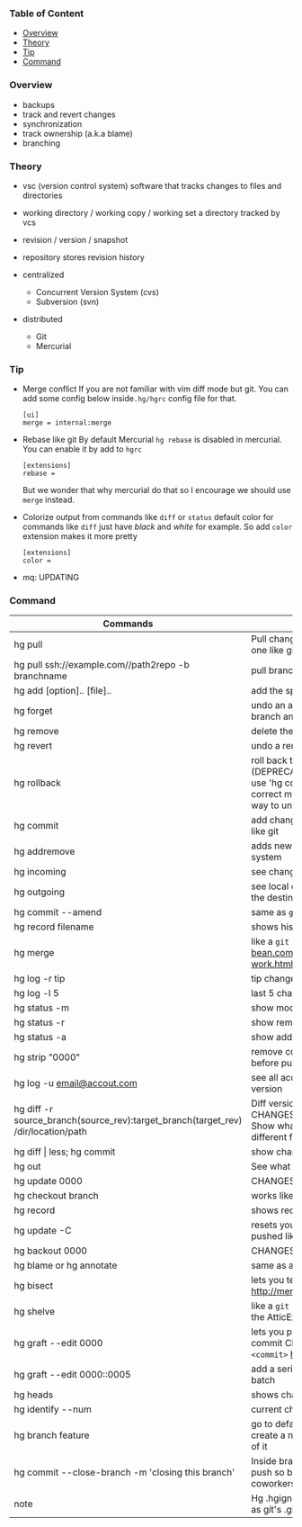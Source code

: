 ### Table of Content
- [Overview](#overview)
- [Theory](#theory)
- [Tip](#tip)
- [Command](#command)
### Overview

- backups
- track and revert changes
- synchronization
- track ownership (a.k.a blame)
- branching

### Theory

- vsc (version control system)
	software that tracks changes to files and directories

- working directory / working copy / working set
	a directory tracked by vcs

- revision / version / snapshot

- repository
	stores revision history


+ centralized

	- Concurrent Version System (cvs)
	- Subversion (svn)

+ distributed

	- Git
	- Mercurial

### Tip

- Merge conflict
  If you are not familiar with vim diff mode but git. You can add some config below inside`.hg/hgrc` config file for that.
	```
	[ui]
	merge = internal:merge
	```

- Rebase like git
   By default Mercurial `hg rebase` is disabled in mercurial. You can enable it by add to `hgrc`
	 ```
	 [extensions]
	 rebase =
	 ```
	 But we wonder that why mercurial do that so I encourage we should use `merge` instead.

 - Colorize output from commands like `diff` or `status`
	 default color for commands like `diff` just have *black* and *white* for example. So add `color` extension makes it more pretty
	 ```
	 [extensions]
	 color =
	 ```

 - mq: UPDATING

### Command

Commands | Description
-------- | -----------
hg pull | Pull changes from a remote repository to a local one like git pull
hg pull ssh://example.com//path2repo -b branchname | pull branchname from ssh server
hg add [option].. [file].. | add the specified new files on the next commit
hg forget | undo an add before that, only from current branch and does not delete them
hg remove | delete the file from the working directory
hg revert | undo a remove before that
hg rollback | roll back the last transaction (DANGEROUS) (DEPRECATED) <br> use 'hg commit --amend' instead of rollback to correct mistakes in the last commit. There is no way to undo a rollback
hg commit | add changes to commit with -m for message just like git
hg addremove | adds new files and removes file not in your file system
hg incoming | see changes committed by others
hg outgoing | see local commits, show changesets not found in the destination
hg commit --amend | same as ```git commit --amend```
hg record filename | shows history of changes to file uses extension
hg merge | like a ```git merge``` http://hgbook.red-bean.com/read/a-tour-of-mercurial-merging-work.html
hg log -r tip | tip changelog
hg log -l 5 | last 5 changelog statuses
hg status -m | show modified files only
hg status -r | show removed files only
hg status -a | show added files only
hg strip "0000" | remove commit from history and delete changes before push, if pushed you are fucked
hg log -u email@accout.com | see all account commits &#124; type -v for a verbose version
hg diff -r source_branch(source_rev):target_branch(target_rev) /dir/location/path | Diff versions of same file from different CHANGESET <br>Show what was change in `source_revision` different from `target_revision`
hg diff &#124; less; hg commit | show changes committed
hg out | See what is not pushed to remote branch
hg update 0000 | CHANGESET = 0000 or branchname
hg checkout branch | works like a ```git checkout branch```
hg record | shows record of pending changes
hg update -C | resets your head and removes commits not pushed like ```git reset --hard```
hg backout 0000 | CHANGESET = 0000 like a ```git revert tag/hash```
hg blame or hg annotate | same as a git blame
hg bisect | lets you test inbetween commits to find bugs http://mercurial.selenic.com/wiki/BisectExtension
hg shelve | like a ```git stash``` (Requires the ShelveExtension or the AtticExtension.)
hg graft --edit 0000 | lets you pick what changes to push to default or commit CHANGESET = 0000 ```git cherry-pick <commit>``` http://selenic.com/hg/help/graft
hg graft --edit 0000::0005 | add a series of commits from 0000 to 0005 as a batch
hg heads | shows changes in child and parent branches
hg identify --num | current changeset
hg branch feature | go to default branch and use this command to create a new branch namded "feature" based off of it
hg commit --close-branch -m 'closing this branch' | Inside branch you want to close commit this and push so branch disapears and keeps your coworkers happy
note | Hg .hgignore, syntax: glob is the same behaviour as git's .gitignore.
